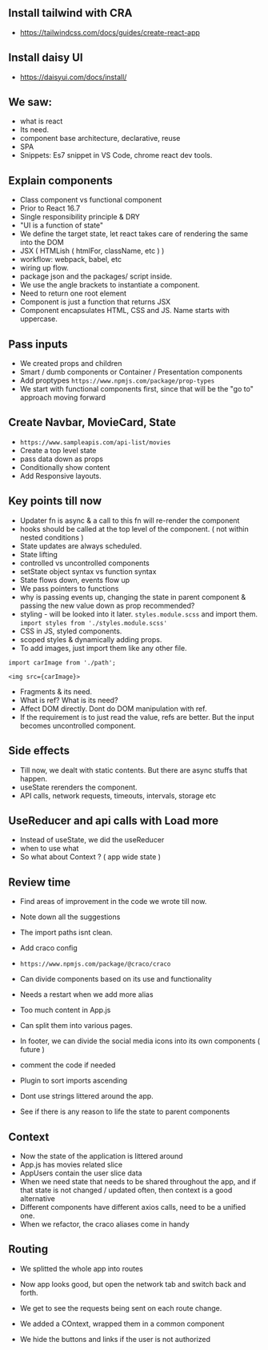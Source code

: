 ## Install tailwind with CRA

- https://tailwindcss.com/docs/guides/create-react-app

## Install daisy UI

- https://daisyui.com/docs/install/

## We saw:

- what is react
- Its need.
- component base architecture, declarative, reuse
- SPA
- Snippets: Es7 snippet in VS Code, chrome react dev tools.

## Explain components

- Class component vs functional component
- Prior to React 16.7
- Single responsibility principle & DRY
- "UI is a function of state"
- We define the target state, let react takes care of rendering the same into the DOM
- JSX ( HTMLish ( htmlFor, className, etc ) )
- workflow: webpack, babel, etc
- wiring up flow.
- package json and the packages/ script inside.
- We use the angle brackets to instantiate a component.
- Need to return one root element
- Component is just a function that returns JSX
- Component encapsulates HTML, CSS and JS. Name starts with uppercase.

## Pass inputs

- We created props and children
- Smart / dumb components or Container / Presentation components
- Add proptypes `https://www.npmjs.com/package/prop-types`
- We start with functional components first, since that will be the "go to" approach moving forward

## Create Navbar, MovieCard, State

- `https://www.sampleapis.com/api-list/movies`
- Create a top level state
- pass data down as props
- Conditionally show content
- Add Responsive layouts.

## Key points till now

- Updater fn is async & a call to this fn will re-render the component
- hooks should be called at the top level of the component. ( not within nested conditions )
- State updates are always scheduled.
- State lifting
- controlled vs uncontrolled components
- setState object syntax vs function syntax
- State flows down, events flow up
- We pass pointers to functions
- why is passing events up, changing the state in parent component & passing the new value down as prop recommended?
- styling - will be looked into it later. `styles.module.scss` and import them.
  `import styles from './styles.module.scss'`
- CSS in JS, styled components.
- scoped styles & dynamically adding props.
- To add images, just import them like any other file.

```
import carImage from './path';

<img src={carImage}>
```

- Fragments & its need.
- What is ref? What is its need?
- Affect DOM directly. Dont do DOM manipulation with ref.
- If the requirement is to just read the value, refs are better. But the input becomes uncontrolled component.

## Side effects

- Till now, we dealt with static contents. But there are async stuffs that happen.
- useState rerenders the component.
- API calls, network requests, timeouts, intervals, storage etc

## UseReducer and api calls with Load more

- Instead of useState, we did the useReducer
- when to use what
- So what about Context ? ( app wide state )

## Review time

- Find areas of improvement in the code we wrote till now.
- Note down all the suggestions

- The import paths isnt clean.
- Add craco config
- `https://www.npmjs.com/package/@craco/craco`
- Can divide components based on its use and functionality
- Needs a restart when we add more alias
- Too much content in App.js
- Can split them into various pages.
- In footer, we can divide the social media icons into its own components ( future )
- comment the code if needed
- Plugin to sort imports ascending
- Dont use strings littered around the app.
- See if there is any reason to life the state to parent components

## Context

- Now the state of the application is littered around
- App.js has movies related slice
- AppUsers contain the user slice data
- When we need state that needs to be shared throughout the app, and if that state is not changed / updated often, then context is a good alternative
- Different components have different axios calls, need to be a unified one.
- When we refactor, the craco aliases come in handy

## Routing

- We splitted the whole app into routes
- Now app looks good, but open the network tab and switch back and forth.
- We get to see the requests being sent on each route change.

- We added a COntext, wrapped them in a common component
- We hide the buttons and links if the user is not authorized
